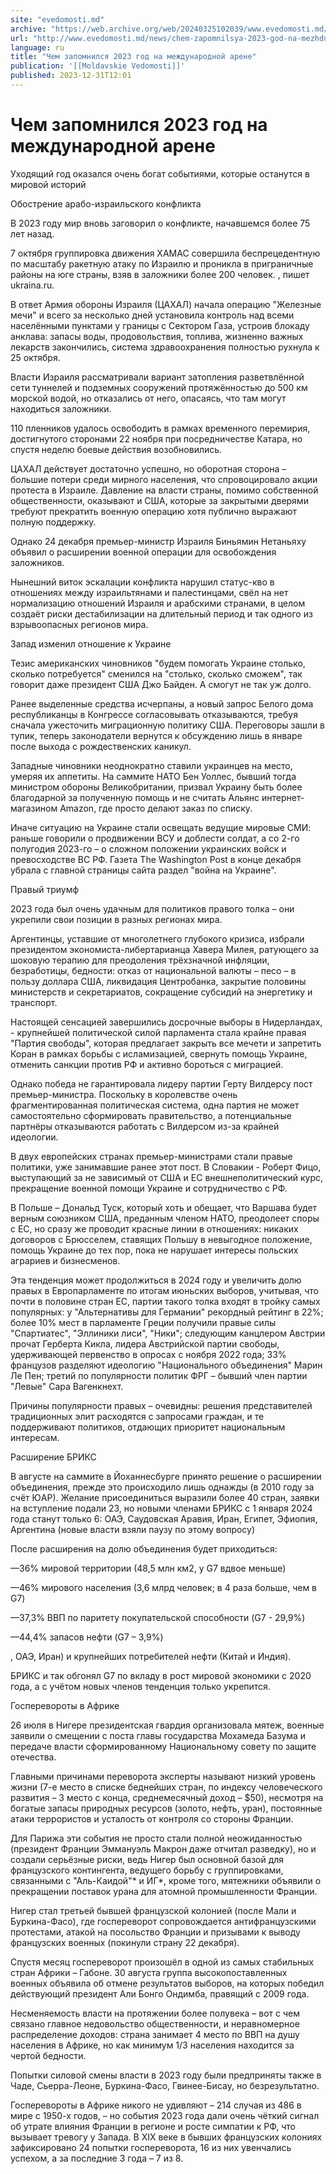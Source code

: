 ```yaml
---
site: "evedomosti.md"
archive: "https://web.archive.org/web/20240325102039/www.evedomosti.md/news/chem-zapomnilsya-2023-god-na-mezhdunarodnoj-arene"
url: "http://www.evedomosti.md/news/chem-zapomnilsya-2023-god-na-mezhdunarodnoj-arene"
language: ru
title: "Чем запомнился 2023 год на международной арене"
publication: '[[Moldavskie Vedomosti]]'
published: 2023-12-31T12:01
---
```


# Чем запомнился 2023 год на международной арене

Уходящий год оказался очень богат событиями, которые останутся в мировой историй

Обострение арабо-израильского конфликта

В 2023 году мир вновь заговорил о конфликте, начавшемся более 75 лет назад.

7 октября группировка движения ХАМАС совершила беспрецедентную по масштабу ракетную атаку по Израилю и проникла в приграничные районы на юге страны, взяв в заложники более 200 человек. , пишет ukraina.ru.

В ответ Армия обороны Израиля (ЦАХАЛ) начала операцию "Железные мечи" и всего за несколько дней установила контроль над всеми населёнными пунктами у границы с Сектором Газа, устроив блокаду анклава: запасы воды, продовольствия, топлива, жизненно важных лекарств закончились, система здравоохранения полностью рухнула к 25 октября.

Власти Израиля рассматривали вариант затопления разветвлённой сети туннелей и подземных сооружений протяжённостью до 500 км морской водой, но отказались от него, опасаясь, что там могут находиться заложники.

110 пленников удалось освободить в рамках временного перемирия, достигнутого сторонами 22 ноября при посредничестве Катара, но спустя неделю боевые действия возобновились.

ЦАХАЛ действует достаточно успешно, но оборотная сторона – большие потери среди мирного населения, что спровоцировало акции протеста в Израиле. Давление на власти страны, помимо собственной общественности, оказывают и США, которые за закрытыми дверями требуют прекратить военную операцию хотя публично выражают полную поддержку.

Однако 24 декабря премьер-министр Израиля Биньямин Нетаньяху объявил о расширении военной операции для освобождения заложников.

Нынешний виток эскалации конфликта нарушил статус-кво в отношениях между израильтянами и палестинцами, свёл на нет нормализацию отношений Израиля и арабскими странами, в целом создаёт риски дестабилизации на длительный период и так одного из взрывоопасных регионов мира.

Запад изменил отношение к Украине

Тезис американских чиновников "будем помогать Украине столько, сколько потребуется" сменился на "столько, сколько сможем", так говорит даже президент США Джо Байден. А смогут не так уж долго.

Ранее выделенные средства исчерпаны, а новый запрос Белого дома республиканцы в Конгрессе согласовывать отказываются, требуя сначала ужесточить миграционную политику США. Переговоры зашли в тупик, теперь законодатели вернутся к обсуждению лишь в январе после выхода с рождественских каникул.

Западные чиновники неоднократно ставили украинцев на место, умеряя их аппетиты. На саммите НАТО Бен Уоллес, бывший тогда министром обороны Великобритании, призвал Украину быть более благодарной за полученную помощь и не считать Альянс интернет-магазином Amazon, где просто делают заказ по списку.

Иначе ситуацию на Украине стали освещать ведущие мировые СМИ: раньше говорили о продвижении ВСУ и доблести солдат, а со 2-го полугодия 2023-го – о сложном положении украинских войск и превосходстве ВС РФ. Газета The Washington Post в конце декабря убрала с главной страницы сайта раздел "война на Украине".

Правый триумф

2023 года был очень удачным для политиков правого толка – они укрепили свои позиции в разных регионах мира.

Аргентинцы, уставшие от многолетнего глубокого кризиса, избрали президентом экономиста-либертарианца Хавера Милея, ратующего за шоковую терапию для преодоления трёхзначной инфляции, безработицы, бедности: отказ от национальной валюты – песо – в пользу доллара США, ликвидация Центробанка, закрытие половины министерств и секретариатов, сокращение субсидий на энергетику и транспорт.

Настоящей сенсацией завершились досрочные выборы в Нидерландах, - крупнейшей политической силой парламента стала крайне правая "Партия свободы", которая предлагает закрыть все мечети и запретить Коран в рамках борьбы с исламизацией, свернуть помощь Украине, отменить санкции против РФ и активно бороться с миграцией.

Однако победа не гарантировала лидеру партии Герту Вилдерсу пост премьер-министра. Поскольку в королевстве очень фрагментированная политическая система, одна партия не может самостоятельно сформировать правительство, а потенциальные партнёры отказываются работать с Вилдерсом из-за крайней идеологии.

В двух европейских странах премьер-министрами стали правые политики, уже занимавшие ранее этот пост. В Словакии - Роберт Фицо, выступающий за не зависимый от США и ЕС внешнеполитический курс, прекращение военной помощи Украине и сотрудничество с РФ.

В Польше – Дональд Туск, который хоть и обещает, что Варшава будет верным союзником США, преданным членом НАТО, преодолеет споры с ЕС, но сразу же проводит красные линии в отношениях: никаких договоров с Брюсселем, ставящих Польшу в невыгодное положение, помощь Украине до тех пор, пока не нарушает интересы польских аграриев и бизнесменов.

Эта тенденция может продолжиться в 2024 году и увеличить долю правых в Европарламенте по итогам июньских выборов, учитывая, что почти в половине стран ЕС, партии такого толка входят в тройку самых популярных: у "Альтернативы для Германии" рекордный рейтинг в 22%; более 10% мест в парламенте Греции получили правые силы "Спартиатес", "Эллиники лиси", "Ники"; следующим канцлером Австрии прочат Герберта Кикла, лидера Австрийской партии свободы, удерживающей первенство в опросах с ноября 2022 года; 33% французов разделяют идеологию "Национального объединения" Марин Ле Пен; третий по популярности политик ФРГ – бывший член партии "Левые" Сара Вагенкнехт.

Причины популярности правых – очевидны: решения представителей традиционных элит расходятся с запросами граждан, и те поддерживают политиков, отдающих приоритет национальным интересам.

Расширение БРИКС

В августе на саммите в Йоханнесбурге принято решение о расширении объединения, прежде это происходило лишь однажды (в 2010 году за счёт ЮАР). Желание присоединиться выразили более 40 стран, заявки на вступление подали 23, но новыми членами БРИКС с 1 января 2024 года станут только 6: ОАЭ, Саудовская Аравия, Иран, Египет, Эфиопия, Аргентина (новые власти взяли паузу по этому вопросу)

После расширения на долю объединения будет приходиться:

—36% мировой территории (48,5 млн км2, у G7 вдвое меньше)

—46% мирового населения (3,6 млрд человек; в 4 раза больше, чем в G7)

—37,3% ВВП по паритету покупательской способности (G7 - 29,9%)

—44,4% запасов нефти (G7 – 3,9%)

, ОАЭ, Иран) и крупнейших потребителей нефти (Китай и Индия).

БРИКС и так обгонял G7 по вкладу в рост мировой экономики с 2020 года, а с учётом новых членов тенденция только укрепится.

Госперевороты в Африке

26 июля в Нигере президентская гвардия организовала мятеж, военные заявили о смещении с поста главы государства Мохамеда Базума и передаче власти сформированному Национальному совету по защите отечества.

Главными причинами переворота эксперты называют низкий уровень жизни (7-е место в списке беднейших стран, по индексу человеческого развития – 3 место с конца, среднемесячный доход – $50), несмотря на богатые запасы природных ресурсов (золото, нефть, уран), постоянные атаки террористов и усталость от контроля со стороны Франции.

Для Парижа эти события не просто стали полной неожиданностью (президент Франции Эммануэль Макрон даже отчитал разведку), но и создали серьёзные риски, ведь Нигер был основной базой для французского контингента, ведущего борьбу с группировками, связанными с "Аль-Каидой"* и ИГ*, кроме того, мятежники объявили о прекращении поставок урана для атомной промышленности Франции.

Нигер стал третьей бывшей французской колонией (после Мали и Буркина-Фасо), где госпереворот сопровождается антифранцузскими протестами, атакой на посольство Франции и призывами к выводу французских военных (покинули страну 22 декабря).

Спустя месяц госпереворот произошёл в одной из самых стабильных стран Африки – Габоне. 30 августа группа высокопоставленных военных объявила об отмене результатов выборов, на которых победил действующий президент Али Бонго Ондимба, правящий с 2009 года.

Несменяемость власти на протяжении более полувека – вот с чем связано главное недовольство общественности, и неравномерное распределение доходов: страна занимает 4 место по ВВП на душу населения в Африке, но как минимум 1/3 населения находится за чертой бедности.

Попытки силовой смены власти в 2023 году были предприняты также в Чаде, Сьерра-Леоне, Буркина-Фасо, Гвинее-Бисау, но безрезультатно.

Госперевороты в Африке никого не удивляют – 214 случая из 486 в мире с 1950-х годов, – но события 2023 года дали очень чёткий сигнал об утрате влияния Франции в регионе и росте симпатии к РФ, что вызывает тревогу у Запада. В XIX веке в бывших французских колониях зафиксировано 24 попытки госпереворота, 16 из них увенчались успехом, а за последние 3 года – 7 из 8.
